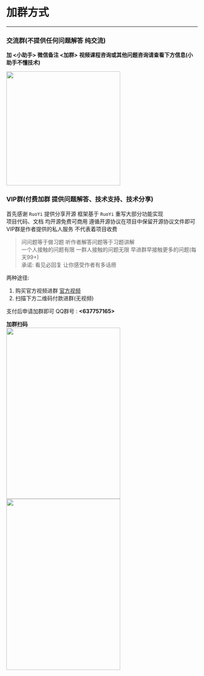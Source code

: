 # 加群方式
- - -
### 交流群(不提供任何问题解答 纯交流)

**加 <小助手> 微信备注 <加群>**
**视频课程咨询或其他问题咨询请查看下方信息(小助手不懂技术)**

<img src="https://foruda.gitee.com/images/1680762410689884638/60b546ca_1766278.png" width="300" height="300">

### VIP群(付费加群 提供问题解答、技术支持、技术分享)

首先感谢 `RuoYi` 提供分享开源 框架基于 `RuoYi` 重写大部分功能实现<br>
项目代码、文档 均开源免费可商用 遵循开源协议在项目中保留开源协议文件即可<br>
VIP群是作者提供的私人服务 不代表着项目收费

> 问问题等于做习题 听作者解答问题等于习题讲解<br>
> 一个人接触的问题有限 一群人接触的问题无限 早进群早接触更多的问题(每天99+)<br>
> 承诺: 看见必回复 让你感受作者有多话痨<br>

两种途径:
1. 购买官方视频进群 [官方视频](/common/video.md)
2. 扫描下方二维码付款进群(无视频)

支付后申请加群即可 QQ群号 : **<637757165>**<br>

**加群扫码**<br>
<img src="https://foruda.gitee.com/images/1664426470791458454/aaa84304_1766278.jpeg" width="300px" height="450px" /><img src="https://foruda.gitee.com/images/1664426481006423852/6ee14bfa_1766278.jpeg" width="300px" height="450px" />
